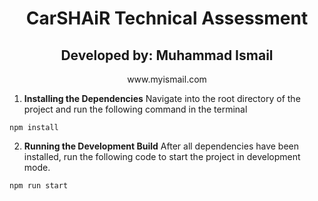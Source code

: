 <h1 align="center">
    CarSHAiR Technical Assessment
</h1>

<h2 align="center">
    Developed by: Muhammad Ismail
</h2>
<p align="center">
    www.myismail.com
</p>

1. **Installing the Dependencies**
   Navigate into the root directory of the project and run the following command in the terminal

```shell
npm install
```

2. **Running the Development Build**
   After all dependencies have been installed, run the following code to start the project in development mode.

```shell
npm run start
```
